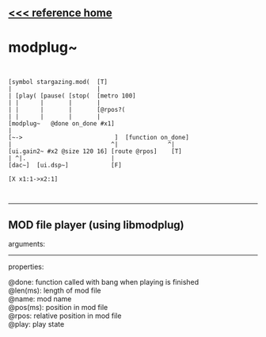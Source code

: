 [<<< reference home](ceammc_lib.md)
---

# modplug~

```


[symbol stargazing.mod(  [T]
|                        |
| [play( [pause( [stop(  [metro 100]
| |      |       |       |
| |      |       |       [@rpos?(
| |      |       |       |
[modplug~   @done on_done #x1]
|
[~->                          ]  [function on_done]
|                            ^|              ^|
[ui.gain2~ #x2 @size 120 16] [route @rpos]    [T]
| ^|.                        |
[dac~]  [ui.dsp~]            [F]

[X x1:1->x2:1]

            
```
---
MOD file player (using libmodplug)
---
arguments:


---
properties:

@done: function called with bang when playing is
            finished<br>
@len(ms): 
            length of mod file<br>
@name: mod name<br>
@pos(ms): position in mod
            file<br>
@rpos: relative
            position in mod file<br>
@play: play state<br>

